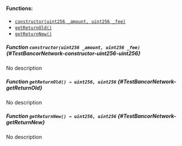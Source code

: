 

#### Functions:
- [`constructor(uint256 _amount, uint256 _fee)`](#TestBancorNetwork-constructor-uint256-uint256)
- [`getReturnOld()`](#TestBancorNetwork-getReturnOld)
- [`getReturnNew()`](#TestBancorNetwork-getReturnNew)


##### Function `constructor(uint256 _amount, uint256 _fee)` {#TestBancorNetwork-constructor-uint256-uint256}
No description
##### Function `getReturnOld() → uint256, uint256` {#TestBancorNetwork-getReturnOld}
No description
##### Function `getReturnNew() → uint256, uint256` {#TestBancorNetwork-getReturnNew}
No description


